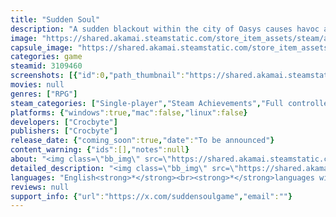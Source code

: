 ```yaml
---
title: "Sudden Soul"
description: "A sudden blackout within the city of Oasys causes havoc as people and creatures wake up with new powers. Control your party in this turn-based RPG with a mix of CCG. Combo different elements together. Light up an enemy who just got oil bombed, shock a ruffian after they get drenched in water."
image: "https://shared.akamai.steamstatic.com/store_item_assets/steam/apps/3109460/header.jpg?t=1732154287"
capsule_image: "https://shared.akamai.steamstatic.com/store_item_assets/steam/apps/3109460/capsule_231x87.jpg?t=1732154287"
categories: game
steamid: 3109460
screenshots: [{"id":0,"path_thumbnail":"https://shared.akamai.steamstatic.com/store_item_assets/steam/apps/3109460/ss_bac3ac7b698efd320ae1d6ffb526979a4e3be538.600x338.jpg?t=1732154287","path_full":"https://shared.akamai.steamstatic.com/store_item_assets/steam/apps/3109460/ss_bac3ac7b698efd320ae1d6ffb526979a4e3be538.1920x1080.jpg?t=1732154287"},{"id":1,"path_thumbnail":"https://shared.akamai.steamstatic.com/store_item_assets/steam/apps/3109460/ss_9bf7a59bdffa1c473a527a390c89a27c275c2430.600x338.jpg?t=1732154287","path_full":"https://shared.akamai.steamstatic.com/store_item_assets/steam/apps/3109460/ss_9bf7a59bdffa1c473a527a390c89a27c275c2430.1920x1080.jpg?t=1732154287"},{"id":2,"path_thumbnail":"https://shared.akamai.steamstatic.com/store_item_assets/steam/apps/3109460/ss_dba807ba1b715a44ef0b288eaaaf4117f037326c.600x338.jpg?t=1732154287","path_full":"https://shared.akamai.steamstatic.com/store_item_assets/steam/apps/3109460/ss_dba807ba1b715a44ef0b288eaaaf4117f037326c.1920x1080.jpg?t=1732154287"},{"id":3,"path_thumbnail":"https://shared.akamai.steamstatic.com/store_item_assets/steam/apps/3109460/ss_80c976328cd0370f274dd9ad2268b1f974eb313e.600x338.jpg?t=1732154287","path_full":"https://shared.akamai.steamstatic.com/store_item_assets/steam/apps/3109460/ss_80c976328cd0370f274dd9ad2268b1f974eb313e.1920x1080.jpg?t=1732154287"},{"id":4,"path_thumbnail":"https://shared.akamai.steamstatic.com/store_item_assets/steam/apps/3109460/ss_1dd38779d791794cd3d39a5a7507075180ce209b.600x338.jpg?t=1732154287","path_full":"https://shared.akamai.steamstatic.com/store_item_assets/steam/apps/3109460/ss_1dd38779d791794cd3d39a5a7507075180ce209b.1920x1080.jpg?t=1732154287"}]
movies: null
genres: ["RPG"]
steam_categories: ["Single-player","Steam Achievements","Full controller support"]
platforms: {"windows":true,"mac":false,"linux":false}
developers: ["Crocbyte"]
publishers: ["Crocbyte"]
release_date: {"coming_soon":true,"date":"To be announced"}
content_warning: {"ids":[],"notes":null}
about: "<img class=\"bb_img\" src=\"https://shared.akamai.steamstatic.com/store_item_assets/steam/apps/3109460/extras/suds_banner.png?t=1732154287\" /><h2 class=\"bb_tag\">No prophecies. No legends foretold. No destined hero.</h2><br>A sudden blackout within the city of Oasys causes havoc as people and creatures wake up with new powers. Control 10 different party members each with their own element which can combo off another. Light up an enemy who just got oil bombed, electrocute a ruffian after they got drenched in water - and many more possibilities.<br><br><ul class=\"bb_ul\"><li>Sudden Soul is a turn-based RPG with CCG (Collectible Card Game) elements. <br></li><li>Each party member specializes in a different elemental power that can combo off another.<br></li><li>3D platforming overworld.<br></li><li>Mini games.<br></li><li>Sock stealing slugs that vehemently believe they're snails.</li></ul><br><img class=\"bb_img\" src=\"https://shared.akamai.steamstatic.com/store_item_assets/steam/apps/3109460/extras/animated_suds_logo.gif?t=1732154287\" /><br><br>Gameplay and screenshots shown are all A WORK IN PROGRESS."
detailed_description: "<img class=\"bb_img\" src=\"https://shared.akamai.steamstatic.com/store_item_assets/steam/apps/3109460/extras/suds_banner.png?t=1732154287\" /><h2 class=\"bb_tag\">No prophecies. No legends foretold. No destined hero.</h2><br>A sudden blackout within the city of Oasys causes havoc as people and creatures wake up with new powers. Control 10 different party members each with their own element which can combo off another. Light up an enemy who just got oil bombed, electrocute a ruffian after they got drenched in water - and many more possibilities.<br><br><ul class=\"bb_ul\"><li>Sudden Soul is a turn-based RPG with CCG (Collectible Card Game) elements. <br></li><li>Each party member specializes in a different elemental power that can combo off another.<br></li><li>3D platforming overworld.<br></li><li>Mini games.<br></li><li>Sock stealing slugs that vehemently believe they're snails.</li></ul><br><img class=\"bb_img\" src=\"https://shared.akamai.steamstatic.com/store_item_assets/steam/apps/3109460/extras/animated_suds_logo.gif?t=1732154287\" /><br><br>Gameplay and screenshots shown are all A WORK IN PROGRESS."
languages: "English<strong>*</strong><br><strong>*</strong>languages with full audio support"
reviews: null
support_info: {"url":"https://x.com/suddensoulgame","email":""}
---
```


